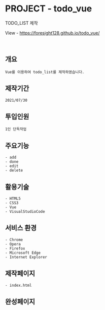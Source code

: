 # PROJECT - todo_vue
TODO_LIST 제작

View - https://foresight128.github.io/todo_vue/

<br>

## 개요
```
Vue를 이용하여 todo_list를 제작하였습니다.
```

## 제작기간
```
2021/07/30
```

## 투입인원
```
1인 단독작업
```

## 주요기능
```
- add
- done
- edit
- delete
```

## 활용기술
```
- HTML5
- CSS3
- Vue
- VisualStudioCode
```

## 서비스 환경
```
- Chrome
- Opera
- Firefox
- Microsoft Edge
- Internet Explorer
```

## 제작페이지
```
- index.html
```

## 완성페이지


